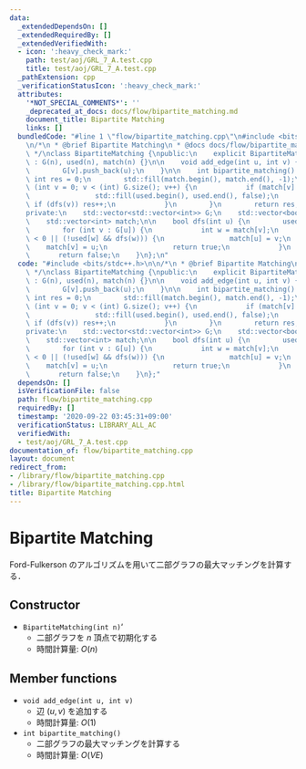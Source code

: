 ```yaml
---
data:
  _extendedDependsOn: []
  _extendedRequiredBy: []
  _extendedVerifiedWith:
  - icon: ':heavy_check_mark:'
    path: test/aoj/GRL_7_A.test.cpp
    title: test/aoj/GRL_7_A.test.cpp
  _pathExtension: cpp
  _verificationStatusIcon: ':heavy_check_mark:'
  attributes:
    '*NOT_SPECIAL_COMMENTS*': ''
    _deprecated_at_docs: docs/flow/bipartite_matching.md
    document_title: Bipartite Matching
    links: []
  bundledCode: "#line 1 \"flow/bipartite_matching.cpp\"\n#include <bits/stdc++.h>\n\
    \n/*\n * @brief Bipartite Matching\n * @docs docs/flow/bipartite_matching.md\n\
    \ */\nclass BipartiteMatching {\npublic:\n    explicit BipartiteMatching(int n)\
    \ : G(n), used(n), match(n) {}\n\n    void add_edge(int u, int v) {\n        G[u].push_back(v);\n\
    \        G[v].push_back(u);\n    }\n\n    int bipartite_matching() {\n       \
    \ int res = 0;\n        std::fill(match.begin(), match.end(), -1);\n        for\
    \ (int v = 0; v < (int) G.size(); v++) {\n            if (match[v] == -1) {\n\
    \                std::fill(used.begin(), used.end(), false);\n               \
    \ if (dfs(v)) res++;\n            }\n        }\n        return res;\n    }\n\n\
    private:\n    std::vector<std::vector<int>> G;\n    std::vector<bool> used;\n\
    \    std::vector<int> match;\n\n    bool dfs(int u) {\n        used[u] = true;\n\
    \        for (int v : G[u]) {\n            int w = match[v];\n            if (w\
    \ < 0 || (!used[w] && dfs(w))) {\n                match[u] = v;\n            \
    \    match[v] = u;\n                return true;\n            }\n        }\n \
    \       return false;\n    }\n};\n"
  code: "#include <bits/stdc++.h>\n\n/*\n * @brief Bipartite Matching\n * @docs docs/flow/bipartite_matching.md\n\
    \ */\nclass BipartiteMatching {\npublic:\n    explicit BipartiteMatching(int n)\
    \ : G(n), used(n), match(n) {}\n\n    void add_edge(int u, int v) {\n        G[u].push_back(v);\n\
    \        G[v].push_back(u);\n    }\n\n    int bipartite_matching() {\n       \
    \ int res = 0;\n        std::fill(match.begin(), match.end(), -1);\n        for\
    \ (int v = 0; v < (int) G.size(); v++) {\n            if (match[v] == -1) {\n\
    \                std::fill(used.begin(), used.end(), false);\n               \
    \ if (dfs(v)) res++;\n            }\n        }\n        return res;\n    }\n\n\
    private:\n    std::vector<std::vector<int>> G;\n    std::vector<bool> used;\n\
    \    std::vector<int> match;\n\n    bool dfs(int u) {\n        used[u] = true;\n\
    \        for (int v : G[u]) {\n            int w = match[v];\n            if (w\
    \ < 0 || (!used[w] && dfs(w))) {\n                match[u] = v;\n            \
    \    match[v] = u;\n                return true;\n            }\n        }\n \
    \       return false;\n    }\n};"
  dependsOn: []
  isVerificationFile: false
  path: flow/bipartite_matching.cpp
  requiredBy: []
  timestamp: '2020-09-22 03:45:31+09:00'
  verificationStatus: LIBRARY_ALL_AC
  verifiedWith:
  - test/aoj/GRL_7_A.test.cpp
documentation_of: flow/bipartite_matching.cpp
layout: document
redirect_from:
- /library/flow/bipartite_matching.cpp
- /library/flow/bipartite_matching.cpp.html
title: Bipartite Matching
---
```

# Bipartite Matching

Ford-Fulkerson のアルゴリズムを用いて二部グラフの最大マッチングを計算する．

## Constructor

- `BipartiteMatching(int n)`‘
    - 二部グラフを $n$ 頂点で初期化する
    - 時間計算量: $O(n)$

## Member functions

- `void add_edge(int u, int v)`
    - 辺 $(u, v)$ を追加する
    - 時間計算量: $O(1)$
- `int bipartite_matching()`
    - 二部グラフの最大マッチングを計算する
    - 時間計算量: $O(VE)$